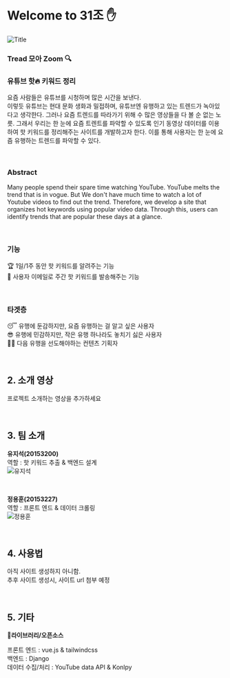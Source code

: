 # Welcome to 31조 ✋
  
  ![Title](https://user-images.githubusercontent.com/36405155/113465318-0f5d0580-946e-11eb-8e74-d2de9ca6fd7c.jpeg)

### Tread 모아 Zoom 🔍

### 유튜브 핫🔥 키워드 정리   
요즘 사람들은 유튜브를 시청하며 많은 시간을 보낸다.  
이렇듯 유튜브는 현대 문화 생화과 밀접하며, 유튜브엔 유행하고 있는 트렌드가 녹아있다고 생각한다. 그러나 요즘 트렌드를 따라가기 위해 수 많은 영상들을 다 볼 순 없는 노릇.
그래서 우리는 한 눈에 요즘 트렌트를 파악할 수 있도록 인기 동영상 데이터를 이용하여 핫 키워드를 정리해주는 사이트를 개발하고자 한다.
이를 통해 사용자는 한 눈에 요즘 유행하는 트렌드를 파악할 수 있다.
  
<br>
  
### Abstract  
Many people spend their spare time watching YouTube.
YouTube melts the trend that is in vogue.
But We don't have much time to watch a lot of Youtube videos to find out the trend.
Therefore, we develop a site that organizes hot keywords using popular video data.
Through this, users can identify trends that are popular these days at a glance.
  
<br>
  
### 기능
🏆 1일/1주 동안 핫 키워드를 알려주는 기능  
📮 사용자 이메일로 주간 핫 키워드를 발송해주는 기능
  
<br>
  
### 타겟층

😴 유행에 둔감하지만, 요즘 유행하는 걸 알고 싶은 사용자  
😎 유행에 민감하지만, 작은 유행 하나라도 놓치기 싫은 사용자  
👨‍🎤 다음 유행을 선도해야하는 컨텐츠 기획자
  
<br>
  
## 2. 소개 영상
프로젝트 소개하는 영상을 추가하세요
  
<br>
  
## 3. 팀 소개

**유지석(20153200)**  
역할 : 핫 키워드 추출 & 백엔드 설계  
![유지석](https://user-images.githubusercontent.com/36405155/113304556-1df7cf80-933d-11eb-8726-902e470df8ff.jpg)
  
<br>
  
**정용훈(20153227)**  
역할 : 프론트 엔드 & 데이터 크롤링  
![정용훈](https://user-images.githubusercontent.com/36405155/113304579-23551a00-933d-11eb-83a2-47815ca503d8.jpg)
  
<br>
  
## 4. 사용법 
아직 사이트 생성하지 아니함.  
추후 사이트 생성시, 사이트 url 첨부 예정
  
<br>
  
## 5. 기타

🔨**라이브러리/오픈소스**

프론트 엔드 : vue.js & tailwindcss  
백엔드 : Django  
데이터 수집/처리 : YouTube data API & Konlpy  

